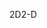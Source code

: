 <span data-ttu-id="3c25b-101">2D</span><span class="sxs-lookup"><span data-stu-id="3c25b-101">2-D</span></span>
